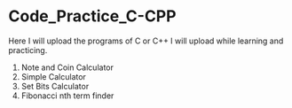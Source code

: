 # Code_Practice_C-CPP
Here I will upload the programs of C or C++ I will upload while learning and practicing.
<ol>
  <li>Note and Coin Calculator</li>
  <li>Simple Calculator</li>
  <li>Set Bits Calculator</li>
  <li>Fibonacci nth term finder</li>
</ol>
